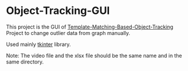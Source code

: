 # Object-Tracking-GUI

This project is the GUI of [Template-Matching-Based-Object-Tracking](https://github.com/mehmetyucelsaritas/Template-Matching-Based-Object-Tracking) Project to change outlier data from graph manually.

Used mainly [tkinter](https://docs.python.org/3/library/tkinter.html) library.

Note: The video file and the xlsx file should be the same name and in the same directory.
